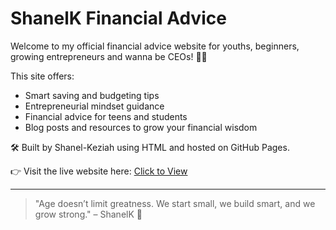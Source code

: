 # ShanelK Financial Advice

Welcome to my official financial advice website for youths, beginners, growing entrepreneurs and wanna be CEOs! 💼💖

This site offers:
- Smart saving and budgeting tips
- Entrepreneurial mindset guidance
- Financial advice for teens and students
- Blog posts and resources to grow your financial wisdom

🛠 Built by Shanel-Keziah using HTML and hosted on GitHub Pages.

👉 Visit the live website here: [Click to View](https://yourusername.github.io/your-repo-name)

---

> "Age doesn’t limit greatness. We start small, we build smart, and we grow strong." – ShanelK 🌟
